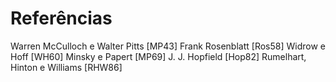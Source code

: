 # Referências
Warren McCulloch e Walter Pitts [MP43]
Frank Rosenblatt [Ros58]
Widrow e Hoff [WH60]
Minsky e Papert [MP69]
J. J. Hopfield [Hop82]
Rumelhart, Hinton e Williams [RHW86]
